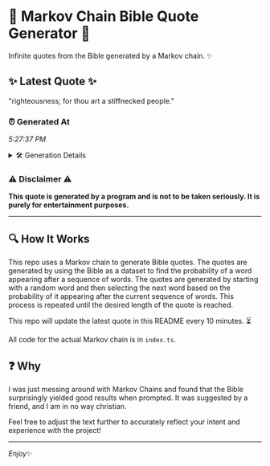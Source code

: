 # 📖 Markov Chain Bible Quote Generator 📖

Infinite quotes from the Bible generated by a Markov chain. ✨

## ✨ Latest Quote ✨
"righteousness; for thou art a stiffnecked people."

### ⏰ Generated At
*5:27:37 PM*

<details>
    <summary>🛠️ Generation Details</summary>
    <p>
        <strong>🌱 Seed:</strong> righteousness;<br>
        <strong>🔄 Iterations:</strong> 6<br>
        <strong>📜 Context History:</strong><br>[ righteousness; ]: for<br>[ righteousness;, for ]: thou<br>[ righteousness;, for, thou ]: art<br>[ righteousness;, for, thou, art ]: a<br>[ righteousness;, for, thou, art, a ]: stiffnecked<br>[ righteousness;, for, thou, art, a, stiffnecked ]: people.<br>
    </p>
</details>

### ⚠️ Disclaimer ⚠️
**This quote is generated by a program and is not to be taken seriously. It is purely for entertainment purposes.**

---

## 🔍 How It Works

This repo uses a Markov chain to generate Bible quotes. The quotes are generated by using the Bible as a dataset to find the probability of a word appearing after a sequence of words. The quotes are generated by starting with a random word and then selecting the next word based on the probability of it appearing after the current sequence of words. This process is repeated until the desired length of the quote is reached.

This repo will update the latest quote in this README every 10 minutes. ⏳

All code for the actual Markov chain is in `index.ts`.

## ❓ Why

I was just messing around with Markov Chains and found that the Bible surprisingly yielded good results when prompted. 
It was suggested by a friend, and I am in no way christian.

Feel free to adjust the text further to accurately reflect your intent and experience with the project!

---

*Enjoy*✨
